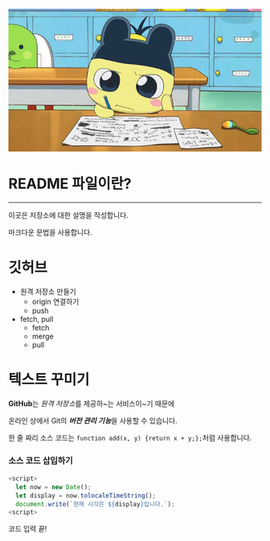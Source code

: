 ![마메치](./마메치.jpg)

# README 파일이란?
---
이곳은 저장소에 대한 설명을 작성합니다.

마크다운 문법을 사용합니다.

# 깃허브

- 원격 저장소 만들기
  - origin 연결하기
  - push
- fetch, pull
  - fetch
  - merge
  - pull

# 텍스트 꾸미기

**GitHub**는 *원격 저장소*를 제공하~는 서비스이~기 때문에

온라인 상에서 Git의 ***버전 관리 기능***을 사용할 수 있습니다.

한 줄 짜리 소스 코드는 `function add(x, y) {return x + y;};`처럼 사용합니다.

### 소스 코드 삽입하기

```Javascript
<script>
  let now = new Date();
  let display = now.tolocaleTimeString();
  document.write(`현재 시각은 ${display}입니다.`);
<script>
```

코드 입력 끝!
